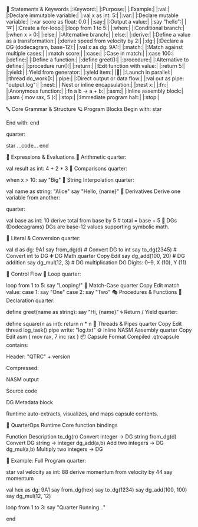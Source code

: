 🧾 Statements & Keywords
|:Keyword:|	|:Purpose:|	|:Example:|
|:val:|	|:Declare immutable variable:|	|:val x as int: 5:|
|:var:|	|:Declare mutable variable:|	|:var score as float: 0.0:|
|:say:|	|:Output a value:|	|:say "hello":|
|:loop:|	|:Create a for-loop:|	|:loop from 1 to 5:|
|:when:|	|:Conditional branch:|	|:when x > 0:|
|:else:|	|:Alternative branch:|	|:else:|
|:derive:|	|:Define a value as a transformation:|	|:derive speed from velocity by 2:|
|:dg:|	|:Declare a DG (dodecagram, base-12):|	|:val x as dg: 9A1:|
|:match:|	|:Match against multiple cases:|	|:match score:|
|:case:|	|:Case in match:|	|:case 100:|
|:define:|	|:Define a function:|	|:define greet():|
|:procedure:|	|:Alternative to define:|	|:procedure run():|
|:return:|	|:Exit function with value:| |:return 5:|
|:yield:|	|:Yield from generator:|	|:yield item:|
|:thread:|	|:Launch in parallel:|	|:thread do_work():|
|:pipe:|	|:Direct output or data flow:|	|:val out as pipe: "output.log":|
|:nest:|	|:Nest or inline encapsulation:|	|:nest x:|
|:fn:|	|:Anonymous function:|	|:fn a b -> a + b:|
|:asm:|	|:Inline assembly block:|	|:asm { mov rax, 5 }:|
|:stop:|	|:Immediate program halt:|	|:stop:|




🔤 Core Grammar & Structure
🪐 Program Blocks
Begin with: star

End with: end

quarter:

star
  ...code...
end



🧠 Expressions & Evaluations
🎯 Arithmetic
quarter:

val result as int: 4 + 2 * 3
🧭 Comparisons
quarter:

when x > 10:
  say "Big"
💬 String Interpolation
quarter:

val name as string: "Alice"
say "Hello, {name}"
🧩 Derivatives
Derive one variable from another:

quarter:

val base as int: 10
derive total from base by 5   # total = base + 5
🧮 DGs (Dodecagrams)
DGs are base-12 values supporting symbolic math.

📌 Literal & Conversion
quarter:

val d as dg: 9A1
say from_dg(d)          # Convert DG to int
say to_dg(2345)         # Convert int to DG
➕ DG Math
quarter
Copy
Edit
say dg_add(100, 20)     # DG addition
say dg_mul(12, 3)       # DG multiplication
DG Digits: 0–9, X (10), Y (11)

🔁 Control Flow
🔂 Loop
quarter:

loop from 1 to 5:
  say "Looping!"
🔢 Match-Case
quarter
Copy
Edit
match value:
  case 1:
    say "One"
  case 2:
    say "Two"
🎭 Procedures & Functions
🧷 Declaration
quarter:

define greet(name as string):
  say "Hi, {name}"
🌀 Return / Yield
quarter:

define square(n as int):
  return n * n
🧵 Threads & Pipes
quarter
Copy
Edit
thread log_task()
pipe write: "log.txt"
⚙️ Inline NASM Assembly
quarter
Copy
Edit
asm {
  mov rax, 7
  inc rax
}
📦 Capsule Format
Compiled .qtrcapsule contains:

Header: "QTRC" + version

Compressed:

NASM output

Source code

DG Metadata block

Runtime auto-extracts, visualizes, and maps capsule contents.

🧠 QuarterOps Runtime
Core function bindings

Function	Description
to_dg(n)	Convert integer → DG string
from_dg(d)	Convert DG string → integer
dg_add(a,b)	Add two integers → DG
dg_mul(a,b)	Multiply two integers → DG

📘 Example: Full Program
quarter:

star
val velocity as int: 88
derive momentum from velocity by 44
say momentum

val hex as dg: 9A1
say from_dg(hex)
say to_dg(1234)
say dg_add(100, 100)
say dg_mul(12, 12)

loop from 1 to 3:
  say "Quarter Running..."

end

